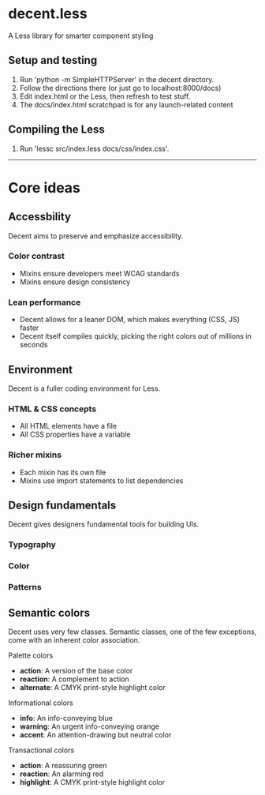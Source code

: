 # decent.less

A Less library for smarter component styling


## Setup and testing

1. Run 'python -m SimpleHTTPServer' in the decent directory.
2. Follow the directions there (or just go to localhost:8000/docs)
3. Edit index.html or the Less, then refresh to test stuff.
4. The docs/index.html scratchpad is for any launch-related content


## Compiling the Less

1. Run 'lessc src/index.less docs/css/index.css'.

---

# Core ideas

## Accessbility

Decent aims to preserve and emphasize accessibility.

### Color contrast
- Mixins ensure developers meet WCAG standards
- Mixins ensure design consistency

### Lean performance
- Decent allows for a leaner DOM, which makes everything (CSS, JS) faster
- Decent itself compiles quickly, picking the right colors out of millions in seconds

## Environment

Decent is a fuller coding environment for Less.

### HTML & CSS concepts
- All HTML elements have a file
- All CSS properties have a variable

### Richer mixins
- Each mixin has its own file
- Mixins use import statements to list dependencies

## Design fundamentals

Decent gives designers fundamental tools for building UIs.

### Typography

### Color

### Patterns

## Semantic colors

Decent uses very few classes. Semantic classes, one of the few exceptions, come with an inherent color association.

Palette colors
- **action**: A version of the base color
- **reaction**: A complement to action
- **alternate**: A CMYK print-style highlight color

Informational colors
- **info**: An info-conveying blue
- **warning**: An urgent info-conveying orange
- **accent**: An attention-drawing but neutral color

Transactional colors
- **action**: A reassuring green
- **reaction**: An alarming red
- **highlight**: A CMYK print-style highlight color